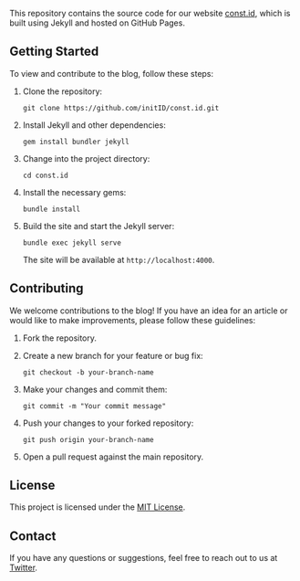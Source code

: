 This repository contains the source code for our website [const.id](https://const.id), which is built using Jekyll and hosted on GitHub Pages.

## Getting Started

To view and contribute to the blog, follow these steps:

1. Clone the repository:

   ```shell
   git clone https://github.com/initID/const.id.git
   ```

2. Install Jekyll and other dependencies:

   ```shell
   gem install bundler jekyll
   ```

3. Change into the project directory:

   ```shell
   cd const.id
   ```

4. Install the necessary gems:

   ```shell
   bundle install
   ```

5. Build the site and start the Jekyll server:

   ```shell
   bundle exec jekyll serve
   ```

   The site will be available at `http://localhost:4000`.

## Contributing

We welcome contributions to the blog! If you have an idea for an article or would like to make improvements, please follow these guidelines:

1. Fork the repository.

2. Create a new branch for your feature or bug fix:

   ```shell
   git checkout -b your-branch-name
   ```

3. Make your changes and commit them:

   ```shell
   git commit -m "Your commit message"
   ```

4. Push your changes to your forked repository:

   ```shell
   git push origin your-branch-name
   ```

5. Open a pull request against the main repository.

## License

This project is licensed under the [MIT License](LICENSE).

## Contact

If you have any questions or suggestions, feel free to reach out to us at [Twitter](https://twitter.com/initIDN).